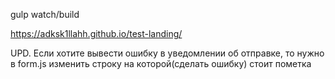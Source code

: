 
gulp watch/build

https://adksk1llahh.github.io/test-landing/

UPD. Если хотите вывести ошибку в уведомлении об отправке, то нужно в form.js изменить строку на которой(сделать ошибку) стоит пометка
